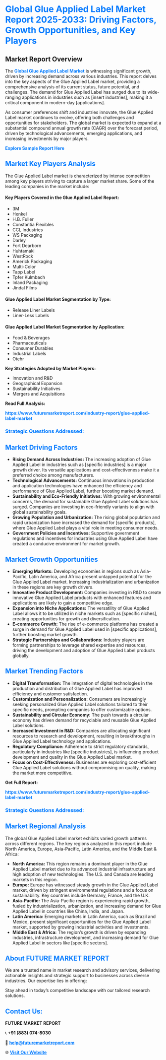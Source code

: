 <h1 style="color: #007BFF;">Global Glue Applied Label Market Report 2025-2033: Driving Factors, Growth Opportunities, and Key Players</h1>

<section id="overview">
<h2>Market Report Overview</h2>
<p>The <a href="https://www.futuremarketreport.com/industry-report/glue-applied-label-market" style="color: #007BFF; text-decoration: none;"><strong>Global Glue Applied Label Market</strong></a> is witnessing significant growth, driven by increasing demand across various industries. This report delves into the key aspects of the Glue Applied Label market, providing a comprehensive analysis of its current status, future potential, and challenges. The demand for Glue Applied Label has surged due to its wide-ranging applications in industries such as [insert industries], making it a critical component in modern-day [applications].</p>
<p>As consumer preferences shift and industries innovate, the Glue Applied Label market continues to evolve, offering both challenges and opportunities for stakeholders. The global market is expected to expand at a substantial compound annual growth rate (CAGR) over the forecast period, driven by technological advancements, emerging applications, and increasing investments by major players.</p>
</section>

<section id="overview">
<p><a href="https://www.futuremarketreport.com/request-sample/reportId=89321" style="color: #007BFF; text-decoration: none;"><strong>Explore Sample Report Here</strong></a></p>
</section>

<section id="key-players">
<h2 style="color: #007BFF;">Market Key Players Analysis</h2>
<p>The Glue Applied Label market is characterized by intense competition among key players striving to capture a larger market share. Some of the leading companies in the market include:</p>
<h4>Key Players Covered in the Glue Applied Label Report:</h4>
<ul><li>3M</li><li>Henkel</li><li>H.B. Fuller</li><li>Constantia Flexibles</li><li>CCL Industries</li><li>WS Packaging</li><li>Darley</li><li>Fort Dearborn</li><li>Huhtamaki</li><li>WestRock</li><li>Americk Packaging</li><li>Multi-Color</li><li>Tapp Label</li><li>Tpfer Kulmbach</li><li>Inland Packaging</li><li>Jindal Films</li></ul>
<h4>Glue Applied Label Market Segmentation by Type:</h4>
<ul><li>Release Liner Labels</li><li>Liner-Less Labels</li></ul>

<h4>Glue Applied Label Market Segmentation by Application:</h4>
<ul><li>Food &amp; Beverages</li><li>Pharmaceuticals</li><li>Consumer Durables</li><li>Industrial Labels</li><li>Otehr</li></ul>
<p><strong>Key Strategies Adopted by Market Players:</strong></p>
<ul>
<li>Innovation and R&D</li>
<li>Geographical Expansion</li>
<li>Sustainability Initiatives</li>
<li>Mergers and Acquisitions</li>
</ul>
</section>

<section>
<p><strong>Read Full Analysis: </strong></p><a href="https://www.futuremarketreport.com/industry-report/glue-applied-label-market" style="color: #007BFF; text-decoration: none;"><strong>https://www.futuremarketreport.com/industry-report/glue-applied-label-market</strong></a>
<h3 style="color: #007BFF;">Strategic Questions Addressed:</h3>
</section>

<section id="driving-factors">
<h2 style="color: #007BFF;">Market Driving Factors</h2>
<ul>
<li><strong>Rising Demand Across Industries:</strong> The increasing adoption of Glue Applied Label in industries such as [specific industries] is a major growth driver. Its versatile applications and cost-effectiveness make it a preferred choice among manufacturers.</li>
<li><strong>Technological Advancements:</strong> Continuous innovations in production and application technologies have enhanced the efficiency and performance of Glue Applied Label, further boosting market demand.</li>
<li><strong>Sustainability and Eco-Friendly Initiatives:</strong> With growing environmental concerns, the demand for sustainable Glue Applied Label solutions has surged. Companies are investing in eco-friendly variants to align with global sustainability goals.</li>
<li><strong>Growing Population and Urbanization:</strong> The rising global population and rapid urbanization have increased the demand for [specific products], where Glue Applied Label plays a vital role in meeting consumer needs.</li>
<li><strong>Government Policies and Incentives:</strong> Supportive government regulations and incentives for industries using Glue Applied Label have created a conducive environment for market growth.</li>
</ul>
</section>

<section id="growth-opportunities">
<h2 style="color: #007BFF;">Market Growth Opportunities</h2>
<ul>
<li><strong>Emerging Markets:</strong> Developing economies in regions such as Asia-Pacific, Latin America, and Africa present untapped potential for the Glue Applied Label market. Increasing industrialization and urbanization in these regions are key growth drivers.</li>
<li><strong>Innovative Product Development:</strong> Companies investing in R&D to create innovative Glue Applied Label products with enhanced features and applications are likely to gain a competitive edge.</li>
<li><strong>Expansion into Niche Applications:</strong> The versatility of Glue Applied Label allows it to be utilized in niche markets such as [specific niches], creating opportunities for growth and diversification.</li>
<li><strong>E-commerce Growth:</strong> The rise of e-commerce platforms has created a surge in demand for Glue Applied Label used in [specific applications], further boosting market growth.</li>
<li><strong>Strategic Partnerships and Collaborations:</strong> Industry players are forming partnerships to leverage shared expertise and resources, driving the development and adoption of Glue Applied Label products globally.</li>
</ul>
</section>

<section id="trending-factors">
<h2 style="color: #007BFF;">Market Trending Factors</h2>
<ul>
<li><strong>Digital Transformation:</strong> The integration of digital technologies in the production and distribution of Glue Applied Label has improved efficiency and customer satisfaction.</li>
<li><strong>Customization and Personalization:</strong> Consumers are increasingly seeking personalized Glue Applied Label solutions tailored to their specific needs, prompting companies to offer customizable options.</li>
<li><strong>Sustainability and Circular Economy:</strong> The push towards a circular economy has driven demand for recyclable and reusable Glue Applied Label solutions.</li>
<li><strong>Increased Investment in R&D:</strong> Companies are allocating significant resources to research and development, resulting in breakthroughs in Glue Applied Label technology and applications.</li>
<li><strong>Regulatory Compliance:</strong> Adherence to strict regulatory standards, particularly in industries like [specific industries], is influencing product development and quality in the Glue Applied Label market.</li>
<li><strong>Focus on Cost-Effectiveness:</strong> Businesses are exploring cost-efficient Glue Applied Label solutions without compromising on quality, making the market more competitive.</li>
</ul>
</section>

<section>
<p><strong>Get Full Report: </strong></p><a href="https://www.futuremarketreport.com/industry-report/glue-applied-label-market" style="color: #007BFF; text-decoration: none;"><strong>https://www.futuremarketreport.com/industry-report/glue-applied-label-market</strong></a>
<h3 style="color: #007BFF;">Strategic Questions Addressed:</h3>
</section>


<section id="regional-analysis">
<h2 style="color: #007BFF;">Market Regional Analysis</h2>
<p>The global Glue Applied Label market exhibits varied growth patterns across different regions. The key regions analyzed in this report include North America, Europe, Asia-Pacific, Latin America, and the Middle East & Africa:</p>
<ul>
<li><strong>North America:</strong> This region remains a dominant player in the Glue Applied Label market due to its advanced industrial infrastructure and high adoption of new technologies. The U.S. and Canada are leading markets in this region.</li>
<li><strong>Europe:</strong> Europe has witnessed steady growth in the Glue Applied Label market, driven by stringent environmental regulations and a focus on sustainability. Key countries include Germany, France, and the U.K.</li>
<li><strong>Asia-Pacific:</strong> The Asia-Pacific region is experiencing rapid growth, fueled by industrialization, urbanization, and increasing demand for Glue Applied Label in countries like China, India, and Japan.</li>
<li><strong>Latin America:</strong> Emerging markets in Latin America, such as Brazil and Mexico, present significant opportunities for the Glue Applied Label market, supported by growing industrial activities and investments.</li>
<li><strong>Middle East & Africa:</strong> The region’s growth is driven by expanding industries, infrastructure development, and increasing demand for Glue Applied Label in sectors like [specific sectors].</li>
</ul>
</section>

<footer>
<h2 style="color: #007BFF;">About FUTURE MARKET REPORT</h2>
<p>We are a trusted name in market research and advisory services, delivering actionable insights and strategic support to businesses across diverse industries. Our expertise lies in offering:</p>

<p>Stay ahead in today’s competitive landscape with our tailored research solutions.</p>

<h2 style="color: #007BFF;">Contact Us:</h2>
<p><strong>FUTURE MARKET REPORT</strong></p>
<p>📞 <strong>+91 (883) 074-8030</strong></p>
<p>📧 <strong><a href="mailto:help@futuremarketreport.com" style="color: #007BFF;">help@futuremarketreport.com</a></strong></p>
<p>🌐 <strong><a href="https://www.futuremarketreport.com/" style="color: #007BFF;">Visit Our Website</a></strong></p>
</footer>